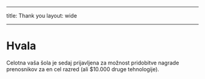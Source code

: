 * * *

title: Thank you layout: wide

* * *

# Hvala

Celotna vaša šola je sedaj prijavljena za možnost pridobitve nagrade prenosnikov za en cel razred (ali $10.000 druge tehnologije).